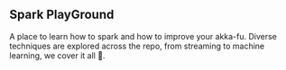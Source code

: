 ## Spark PlayGround

A place to learn how to spark and how to improve your akka-fu. Diverse techniques are explored across the repo, from
streaming to machine learning, we cover it all 🚀.
